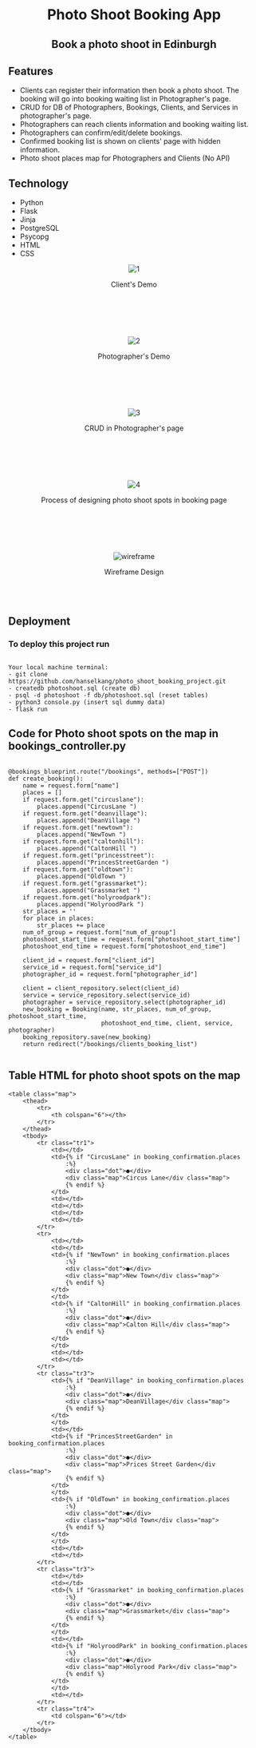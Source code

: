 <div align="center">
  
# Photo Shoot Booking App
## Book a photo shoot in Edinburgh

</div>
  
## Features
* Clients can register their information then book a photo shoot. The booking will go into booking waiting list in Photographer's page.
* CRUD for DB of Photographers, Bookings, Clients, and Services in photographer's page.
* Photographers can reach clients information and booking waiting list.
* Photographers can confirm/edit/delete bookings.
* Confirmed booking list is shown on clients' page with hidden information.
* Photo shoot places map for Photographers and Clients (No API)

## Technology
* Python
* Flask
* Jinja 
* PostgreSQL
* Psycopg
* HTML
* CSS

<div align="center">

![1](https://user-images.githubusercontent.com/43307207/166240099-abe35a13-3fb6-4415-b891-cd6bc8369702.gif)

  Client's Demo
  
  
  <br>
  <br>
  <br>
  <br>
  

![2](https://user-images.githubusercontent.com/43307207/166240124-14bd6e2e-4ea9-4a8c-9ffb-eb2db5bdcebf.gif)
  
  Photographer's Demo
  
  
  <br>
  <br>
  <br>
  <br>
  

![3](https://user-images.githubusercontent.com/43307207/166240150-05c530e4-4e5c-4f4d-8f99-9988dc14268e.gif)

  CRUD in Photographer's page
  
  
  <br>
  <br>
  <br>
  <br>
  

![4](https://user-images.githubusercontent.com/43307207/166240205-0a877c0e-4bd1-4f02-8c88-2a699197874e.gif)
            
  Process of designing photo shoot spots in booking page
  
  <br>
  <br>
  <br>
  <br>
  
  
![wireframe](https://user-images.githubusercontent.com/43307207/166315200-b4280490-f6e4-47d6-babb-ce40c50aa6b0.gif)

  Wireframe Design
  
  
  <br>
  <br>
            
</div>


## Deployment
### To deploy this project run

```

Your local machine terminal:
- git clone https://github.com/hanselkang/photo_shoot_booking_project.git
- createdb photoshoot.sql (create db)
- psql -d photoshoot -f db/photoshoot.sql (reset tables)
- python3 console.py (insert sql dummy data)
- flask run

```

## Code for Photo shoot spots on the map in bookings_controller.py

```

@bookings_blueprint.route("/bookings", methods=["POST"])
def create_booking():
    name = request.form["name"]
    places = []
    if request.form.get("circuslane"):
        places.append("CircusLane ")
    if request.form.get("deanvillage"):
        places.append("DeanVillage ")
    if request.form.get("newtown"):
        places.append("NewTown ")
    if request.form.get("caltonhill"):
        places.append("CaltonHill ")
    if request.form.get("princesstreet"):
        places.append("PrincesStreetGarden ")
    if request.form.get("oldtown"):
        places.append("OldTown ")
    if request.form.get("grassmarket"):
        places.append("Grassmarket ")
    if request.form.get("holyroodpark"):
        places.append("HolyroodPark ")
    str_places = ''
    for place in places:
        str_places += place
    num_of_group = request.form["num_of_group"]
    photoshoot_start_time = request.form["photoshoot_start_time"]
    photoshoot_end_time = request.form["photoshoot_end_time"]

    client_id = request.form["client_id"]
    service_id = request.form["service_id"]
    photographer_id = request.form["photographer_id"]

    client = client_repository.select(client_id)
    service = service_repository.select(service_id)
    photographer = service_repository.select(photographer_id)
    new_booking = Booking(name, str_places, num_of_group, photoshoot_start_time,
                          photoshoot_end_time, client, service, photographer)
    booking_repository.save(new_booking)
    return redirect("/bookings/clients_booking_list")
   
```


## Table HTML for photo shoot spots on the map


```
<table class="map">
    <thead>
        <tr>
            <th colspan="6"></th>
        </tr>
    </thead>
    <tbody>
        <tr class="tr1">
            <td></td>
            <td>{% if "CircusLane" in booking_confirmation.places
                :%}
                <div class="dot">●</div>
                <div class="map">Circus Lane</div class="map">
                {% endif %}
            </td>
            <td></td>
            <td></td>
            <td></td>
            <td></td>
        </tr>
        <tr>
            <td></td>
            <td></td>
            <td>{% if "NewTown" in booking_confirmation.places
                :%}
                <div class="dot">●</div>
                <div class="map">New Town</div class="map">
                {% endif %}
            </td>
            </td>
            <td>{% if "CaltonHill" in booking_confirmation.places
                :%}
                <div class="dot">●</div>
                <div class="map">Calton Hill</div class="map">
                {% endif %}
            </td>
            </td>
            <td></td>
            <td></td>
        </tr>
        <tr class="tr3">
            <td>{% if "DeanVillage" in booking_confirmation.places
                :%}
                <div class="dot">●</div>
                <div class="map">DeanVillage</div class="map">
                {% endif %}
            </td>
            </td>
            <td></td>
            <td>{% if "PrincesStreetGarden" in booking_confirmation.places
                :%}
                <div class="dot">●</div>
                <div class="map">Prices Street Garden</div class="map">
                {% endif %}
            </td>
            </td>
            <td>{% if "OldTown" in booking_confirmation.places
                :%}
                <div class="dot">●</div>
                <div class="map">Old Town</div class="map">
                {% endif %}
            </td>
            </td>
            <td></td>
            <td></td>
        </tr>
        <tr class="tr3">
            <td></td>
            <td></td>
            <td>{% if "Grassmarket" in booking_confirmation.places
                :%}
                <div class="dot">●</div>
                <div class="map">Grassmarket</div class="map">
                {% endif %}
            </td>
            </td>
            <td></td>
            <td>{% if "HolyroodPark" in booking_confirmation.places
                :%}
                <div class="dot">●</div>
                <div class="map">Holyrood Park</div class="map">
                {% endif %}
            </td>
            </td>
            <td></td>
        </tr>
        <tr class="tr4">
            <td colspan="6"></td>
        </tr>
    </tbody>
</table>
            
 
```
